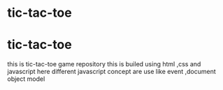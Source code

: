 ﻿# tic-tac-toe
# tic-tac-toe

this is tic-tac-toe game repository this is builed using html ,css and javascript here different javascript concept are use like event ,document object model
